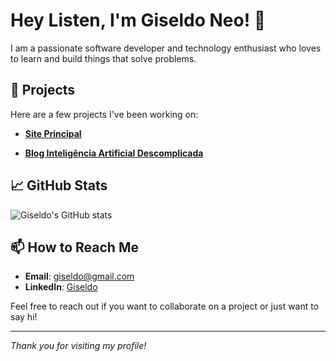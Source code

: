 # Hey Listen, I'm Giseldo Neo! 👋

I am a passionate software developer and technology enthusiast who loves to learn and build things that solve problems. 

## 🚀 Projects

Here are a few projects I've been working on:

- **[Site Principal](https://giseldo.github.io)** 

- **[Blog Inteligência Artificial Descomplicada](https://giseldo.hashnode.dev)** 

## 📈 GitHub Stats

![Giseldo's GitHub stats](https://github-readme-stats.vercel.app/api?username=giseldo&show_icons=true&theme=radical)

## 📫 How to Reach Me

- **Email**: [giseldo@gmail.com](mailto:giseldo@gmail.com)
- **LinkedIn**: [Giseldo](https://linkedin.com/in/giseldo)

Feel free to reach out if you want to collaborate on a project or just want to say hi!

---

*Thank you for visiting my profile!*
